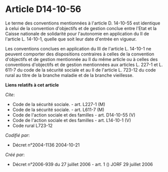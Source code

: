 # Article D14-10-56

Le terme des conventions mentionnées à l'article D. 14-10-55 est identique à celui de la convention d'objectifs et de gestion
conclue entre l'Etat et la Caisse nationale de solidarité pour l'autonomie en application du II de l'article L. 14-10-1,
quelle que soit leur date d'entrée en vigueur.

Les conventions conclues en application du III de l'article L. 14-10-1 ne peuvent comporter des dispositions contraires à
celles de la convention d'objectifs et de gestion mentionnée au II du même article ou à celles des conventions d'objectifs et
de gestion mentionnées aux articles L. 227-1 et L. 611-7 du code de la sécurité sociale et au II de l'article L. 723-12 du
code rural au titre de la branche maladie et de la branche vieillesse.

**Liens relatifs à cet article**

_Cite_:

  - Code de la sécurité sociale. - art. L227-1 (M)
  - Code de la sécurité sociale. - art. L611-7 (M)
  - Code de l'action sociale et des familles - art. D14-10-55 (V)
  - Code de l'action sociale et des familles - art. L14-10-1 (V)
  - Code rural L723-12

_Codifié par_:

  - Décret n°2004-1136 2004-10-21

_Créé par_:

  - Décret n°2006-939 du 27 juillet 2006 - art. 1 () JORF 29 juillet 2006
